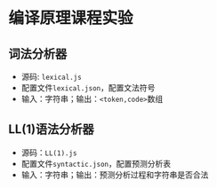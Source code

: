 # 编译原理课程实验

## 词法分析器
* 源码: `lexical.js`
* 配置文件`lexical.json`，配置文法符号
* 输入：字符串；输出：`<token,code>`数组

## LL(1)语法分析器
* 源码：`LL(1).js`
* 配置文件`syntactic.json`，配置预测分析表
* 输入：字符串；输出：预测分析过程和字符串是否合法
